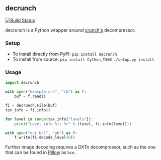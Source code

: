 ## decrunch
[![Build Status](https://api.travis-ci.org/HearthSim/decrunch.svg?branch=master)](https://travis-ci.org/HearthSim/decrunch)

decrunch is a Python wrapper around [crunch's](https://github.com/BinomialLLC/crunch) decompressor.


### Setup

- To install directly from PyPI: `pip install decrunch`
- To install from source: `pip install Cython`, then `./setup.py install`


### Usage

```py
import decrunch

with open("example.crn", "rb") as f:
	buf = f.read()

fi = decrunch.File(buf)
tex_info = fi.info()

for level in range(tex_info["levels"]):
	print("Level info %i: %r" % (level, fi.info(level)))

with open("out.bc1", "wb") as f:
	f.write(fi.decode_level(0))
```

Further image decoding requires a DXTn decompressor, such as the one that
can be found in [Pillow](https://github.com/python-pillow/Pillow) as `bcn`.
